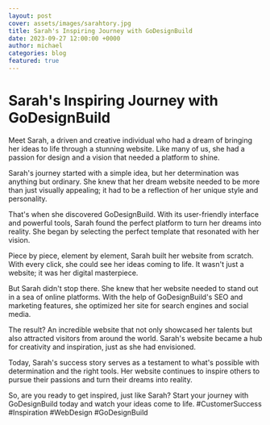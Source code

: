 ```yaml
---
layout: post
cover: assets/images/sarahtory.jpg
title: Sarah's Inspiring Journey with GoDesignBuild
date: 2023-09-27 12:00:00 +0000
author: michael
categories: blog
featured: true
---
```


# Sarah's Inspiring Journey with GoDesignBuild

Meet Sarah, a driven and creative individual who had a dream of bringing her ideas to life through a stunning website. Like many of us, she had a passion for design and a vision that needed a platform to shine.

Sarah's journey started with a simple idea, but her determination was anything but ordinary. She knew that her dream website needed to be more than just visually appealing; it had to be a reflection of her unique style and personality.

That's when she discovered GoDesignBuild. With its user-friendly interface and powerful tools, Sarah found the perfect platform to turn her dreams into reality. She began by selecting the perfect template that resonated with her vision.

Piece by piece, element by element, Sarah built her website from scratch. With every click, she could see her ideas coming to life. It wasn't just a website; it was her digital masterpiece.

But Sarah didn't stop there. She knew that her website needed to stand out in a sea of online platforms. With the help of GoDesignBuild's SEO and marketing features, she optimized her site for search engines and social media.

The result? An incredible website that not only showcased her talents but also attracted visitors from around the world. Sarah's website became a hub for creativity and inspiration, just as she had envisioned.

Today, Sarah's success story serves as a testament to what's possible with determination and the right tools. Her website continues to inspire others to pursue their passions and turn their dreams into reality.

So, are you ready to get inspired, just like Sarah? Start your journey with GoDesignBuild today and watch your ideas come to life.
#CustomerSuccess #Inspiration #WebDesign #GoDesignBuild
